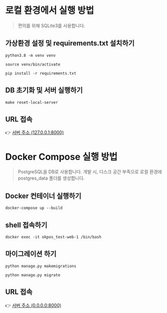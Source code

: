 # 로컬 환경에서 실행 방법
>  편의를 위해 SQLite3를 사용합니다.

## 가상환경 설정 및 requirements.txt 설치하기
```
python3.8 -m venv venv
```

```
source venv/bin/activate
```

```
pip install -r requirements.txt
```

## DB 초기화 및 서버 실행하기
```
make reset-local-server
```

## URL 접속
👉 [서버 주소 (127.0.0.1:8000)](http://127.0.0.1:8000/)


# Docker Compose 실행 방법
> PostgreSQL을 DB로 사용합니다.
> 개발 시, 디스크 공간 부족으로 로컬 환경에 postgres_data 폴더를 생성합니다.

## Docker 컨테이너 실행하기
```
docker-compose up --build
```

## shell 접속하기
```
docker exec -it okpos_test-web-1 /bin/bash
```

## 마이그레이션 하기
```
python manage.py makemigrations

python manage.py migrate
```

## URL 접속
👉 [서버 주소 (0.0.0.0:8000)](http://0.0.0.0:8000/)
